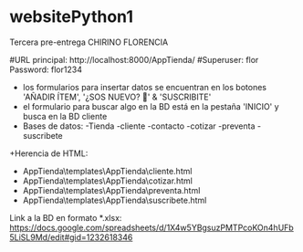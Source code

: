 # websitePython1

Tercera pre-entrega CHIRINO FLORENCIA

#URL principal: http://localhost:8000/AppTienda/
#Superuser: flor Password: flor1234



+ los formularios para insertar datos se encuentran en los botones 'AÑADIR ÍTEM', '¿SOS NUEVO? 👤' & 'SUSCRIBITE'
+ el formulario para buscar algo en la BD está en la pestaña 'INICIO' y busca en la BD cliente
+ Bases de datos:
  -Tienda
  -cliente
  -contacto
  -cotizar
  -preventa
  -suscribete

 +Herencia de HTML:
  - AppTienda\templates\AppTienda\cliente.html
  - AppTienda\templates\AppTienda\cotizar.html
  - AppTienda\templates\AppTienda\preventa.html
  - AppTienda\templates\AppTienda\suscribete.html
 
Link a la BD en formato *.xlsx: https://docs.google.com/spreadsheets/d/1X4w5YBgsuzPMTPcoKOn4hUFb5LiSL9Md/edit#gid=1232618346
